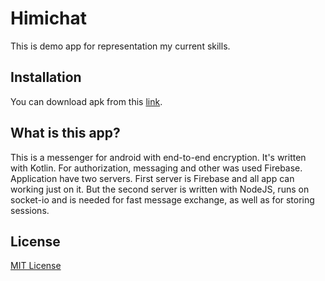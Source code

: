 # Himichat

This is demo app for representation my current skills.

## Installation

You can download apk from this [link](http://62.109.21.110/himichat.apk).

## What is this app?

This is a messenger for android with end-to-end encryption. It's written with Kotlin. For authorization, messaging and other was used Firebase. 
Application have two servers. First server is Firebase and all app can working just on it. But the second server is written with NodeJS, runs on socket-io and is needed for fast message exchange, as well as for storing sessions.

## License
[MIT License](https://choosealicense.com/licenses/mit/)
